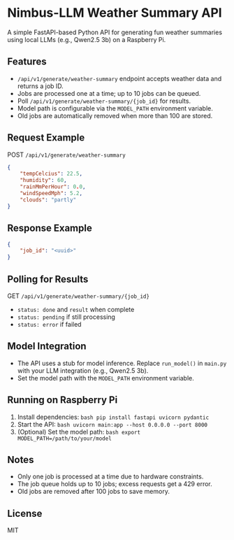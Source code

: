 # Nimbus-LLM Weather Summary API

A simple FastAPI-based Python API for generating fun weather summaries using local LLMs (e.g., Qwen2.5 3b) on a Raspberry Pi.

## Features
- `/api/v1/generate/weather-summary` endpoint accepts weather data and returns a job ID.
- Jobs are processed one at a time; up to 10 jobs can be queued.
- Poll `/api/v1/generate/weather-summary/{job_id}` for results.
- Model path is configurable via the `MODEL_PATH` environment variable.
- Old jobs are automatically removed when more than 100 are stored.

## Request Example
POST `/api/v1/generate/weather-summary`
```json
{
	"tempCelcius": 22.5,
	"humidity": 60,
	"rainMmPerHour": 0.0,
	"windSpeedMph": 5.2,
	"clouds": "partly"
}
```

## Response Example
```json
{
	"job_id": "<uuid>"
}
```

## Polling for Results
GET `/api/v1/generate/weather-summary/{job_id}`
- `status: done` and `result` when complete
- `status: pending` if still processing
- `status: error` if failed

## Model Integration
- The API uses a stub for model inference. Replace `run_model()` in `main.py` with your LLM integration (e.g., Qwen2.5 3b).
- Set the model path with the `MODEL_PATH` environment variable.

## Running on Raspberry Pi
1. Install dependencies:
		```bash
		pip install fastapi uvicorn pydantic
		```
2. Start the API:
		```bash
		uvicorn main:app --host 0.0.0.0 --port 8000
		```
3. (Optional) Set the model path:
		```bash
		export MODEL_PATH=/path/to/your/model
		```

## Notes
- Only one job is processed at a time due to hardware constraints.
- The job queue holds up to 10 jobs; excess requests get a 429 error.
- Old jobs are removed after 100 jobs to save memory.

## License
MIT